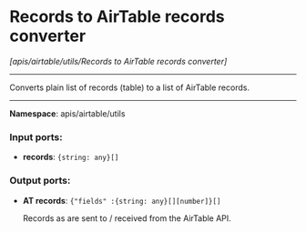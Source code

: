 # Records to AirTable records converter

_[apis/airtable/utils/Records to AirTable records converter]_

---

Converts plain list of records (table) to a list of AirTable records.

---

__Namespace__: apis/airtable/utils

### Input ports:

* __records__: ` {string: any}[] `

### Output ports:

* __AT records__: ` {"fields" :{string: any}[][number]}[] `

    Records as are sent to / received from the AirTable API.

